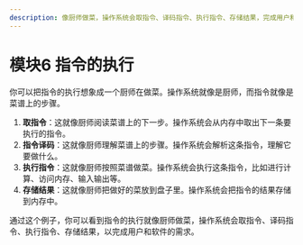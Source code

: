 ```yaml
---
description: 像厨师做菜，操作系统会取指令、译码指令、执行指令、存储结果，完成用户和软件的需求
---
```


# 模块6 指令的执行

你可以把指令的执行想象成一个厨师在做菜。操作系统就像是厨师，而指令就像是菜谱上的步骤。

1. **取指令**：这就像厨师阅读菜谱上的下一步。操作系统会从内存中取出下一条要执行的指令。
2. **指令译码**：这就像厨师理解菜谱上的步骤。操作系统会解析这条指令，理解它要做什么。
3. **执行指令**：这就像厨师按照菜谱做菜。操作系统会执行这条指令，比如进行计算、访问内存、输入输出等。
4. **存储结果**：这就像厨师把做好的菜放到盘子里。操作系统会把指令的结果存储到内存中。

通过这个例子，你可以看到指令的执行就像厨师做菜，操作系统会取指令、译码指令、执行指令、存储结果，以完成用户和软件的需求。
